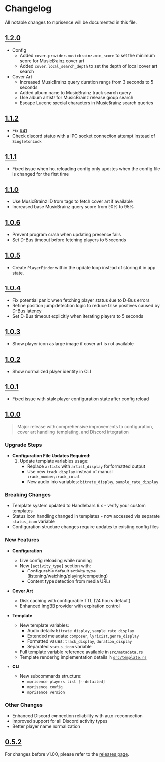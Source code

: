 # Changelog

All notable changes to mprisence will be documented in this file.

## [1.2.0](https://github.com/lazykern/mprisence/compare/v1.1.2...v1.2.0)

* Config
  * Added `cover.provider.musicbrainz.min_score` to set the minimum score for MusicBrainz cover art
  * Added `cover.local_search_depth` to set the depth of local cover art search
* Cover Art
  * Increased MusicBrainz query duration range from 3 seconds to 5 seconds
  * Added album name to MusicBrainz track search query
  * Use album artists for MusicBrainz release group search
  * Escape Lucene special characters in MusicBrainz search queries
## [1.1.2](https://github.com/lazykern/mprisence/compare/v1.1.1...v1.1.2)

* Fix [#41](https://github.com/lazykern/mprisence/issues/41) 
* Check discord status with a IPC socket connection attempt instead of `SingletonLock`

## [1.1.1](https://github.com/lazykern/mprisence/compare/v1.1.0...v1.1.1)

* Fixed issue when hot reloading config only updates when the config file is changed for the first time

## [1.1.0](https://github.com/lazykern/mprisence/compare/v1.0.6...v1.1.0)

* Use MusicBrainz ID from tags to fetch cover art if available
* Increased base MusicBrainz query score from 90% to 95%

## [1.0.6](https://github.com/lazykern/mprisence/compare/v1.0.5...v1.0.6)

* Prevent program crash when updating presence fails
* Set D-Bus timeout before fetching players to 5 seconds

## [1.0.5](https://github.com/lazykern/mprisence/compare/v1.0.4...v1.0.5)

* Create `PlayerFinder` within the update loop instead of storing it in app state.

## [1.0.4](https://github.com/lazykern/mprisence/compare/v1.0.3...v1.0.4)

* Fix potential panic when fetching player status due to D-Bus errors
* Refine position jump detection logic to reduce false positives caused by D-Bus latency
* Set D-Bus timeout explicitly when iterating players to 5 seconds

## [1.0.3](https://github.com/lazykern/mprisence/compare/v1.0.2...v1.0.3)

* Show player icon as large image if cover art is not available

## [1.0.2](https://github.com/lazykern/mprisence/compare/v1.0.1...v1.0.2)

* Show normalized player identity in CLI

## [1.0.1](https://github.com/lazykern/mprisence/compare/v1.0.0...v1.0.1)

* Fixed issue with stale player configuration state after config reload

## [1.0.0](https://github.com/lazykern/mprisence/compare/v0.5.2...v1.0.0)

> Major release with comprehensive improvements to configuration, cover art handling, templating, and Discord integration

### Upgrade Steps
* **Configuration File Updates Required:**
  1. Update template variables usage:
     - Replace `artists` with `artist_display` for formatted output
     - Use new `track_display` instead of manual `track_number`/`track_total`
     - New audio info variables: `bitrate_display`, `sample_rate_display`

### Breaking Changes
* Template system updated to Handlebars 6.x - verify your custom templates
* Status icon handling changed in templates - now accessed via separate `status_icon` variable
* Configuration structure changes require updates to existing config files

### New Features
* **Configuration**
  - Live config reloading while running
  - New `[activity_type]` section with:
    - Configurable default activity type (listening/watching/playing/competing)
    - Content type detection from media URLs

* **Cover Art**
  - Disk caching with configurable TTL (24 hours default)
  - Enhanced ImgBB provider with expiration control

* **Template**
  - New template variables:
    - Audio details: `bitrate_display`, `sample_rate_display`
    - Extended metadata: `composer`, `lyricist`, `genre_display`
    - Formatted values: `track_display`, `duration_display`
    - Separated `status_icon` variable
  - Full template variable reference available in [`src/metadata.rs`](./src/metadata.rs)
  - Template rendering implementation details in [`src/template.rs`](./src/template.rs)

* **CLI**
  - New subcommands structure:
    - `mprisence players list [--detailed]`
    - `mprisence config`
    - `mprisence version`

### Other Changes
* Enhanced Discord connection reliability with auto-reconnection
* Improved support for all Discord activity types
* Better player name normalization

## [0.5.2](https://github.com/lazykern/mprisence/compare/v0.5.1...v0.5.2)

For changes before v1.0.0, please refer to the [releases page](https://github.com/lazykern/mprisence/releases).
